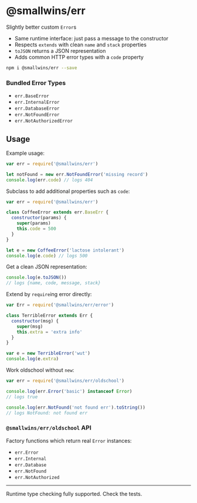 # @smallwins/err

Slightly better custom `Error`s

- Same runtime interface: just pass a message to the constructor
- Respects `extends` with clean `name` and `stack` properties
- `toJSON` returns a JSON representation
- Adds common HTTP error types with a `code` property

```bash
npm i @smallwins/err --save
```

### Bundled Error Types

- `err.BaseError`
- `err.InternalError`
- `err.DatabaseError`
- `err.NotFoundError`
- `err.NotAuthorizedError`

## Usage

Example usage:

```javascript
var err = require('@smallwins/err')

let notFound = new err.NotFoundError('missing record')
console.log(err.code) // logs 404
```

Subclass to add additional properties such as `code`:

```javascript
var err = require('@smallwins/err')

class CoffeeError extends err.BaseErr {
  constructor(params) {
    super(params)
    this.code = 500
  }
}

let e = new CoffeeError('lactose intolerant')
console.log(e.code) // logs 500
```

Get a clean JSON representation:

```javascript
console.log(e.toJSON())
// logs {name, code, message, stack}
```

Extend by `require`ing error directly:

```javascript
var Err = require('@smallwins/err/error')

class TerribleError extends Err {
  constructor(msg) {
    super(msg)
    this.extra = 'extra info'
  }
}

var e = new TerribleError('wut')
console.log(e.extra)
```

Work oldschool without `new`:

```javascript
var err = require('@smallwins/err/oldschool')

console.log(err.Error('basic') instanceof Error)
// logs true

console.log(err.NotFound('not found err').toString())
// logs NotFound: not found err
```

### `@smallwins/err/oldschool` API

Factory functions which return real `Error` instances:

- `err.Error`
- `err.Internal`
- `err.Database`
- `err.NotFound`
- `err.NotAuthorized`

---

Runtime type checking fully supported. Check the tests.
